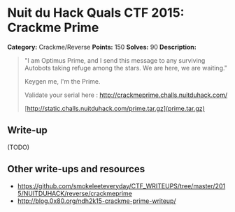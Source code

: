 # Nuit du Hack Quals CTF 2015: Crackme Prime

**Category:** Crackme/Reverse
**Points:** 150
**Solves:** 90
**Description:** 

> "I am Optimus Prime, and I send this message to any surviving Autobots taking refuge among the stars. We are here, we are waiting."
> 
> Keygen me, I'm the Prime.
> 
> Validate your serial here : <http://crackmeprime.challs.nuitduhack.com/>
> 
> [http://static.challs.nuitduhack.com/prime.tar.gz](prime.tar.gz)

## Write-up

(TODO)

## Other write-ups and resources

* <https://github.com/smokeleeteveryday/CTF_WRITEUPS/tree/master/2015/NUITDUHACK/reverse/crackmeprime>
* <http://blog.0x80.org/ndh2k15-crackme-prime-writeup/>